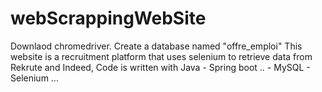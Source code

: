 # webScrappingWebSite

Downlaod chromedriver.
Create a database named "offre_emploi"
This website is a recruitment platform that uses selenium to retrieve data from Rekrute and Indeed, Code is written with Java - Spring boot .. - MySQL - Selenium ...
